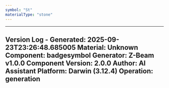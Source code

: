 ```yaml
---
symbol: "St"
materialType: "stone"
---
```


---
Version Log - Generated: 2025-09-23T23:26:48.685005
Material: Unknown
Component: badgesymbol
Generator: Z-Beam v1.0.0
Component Version: 2.0.0
Author: AI Assistant
Platform: Darwin (3.12.4)
Operation: generation
---